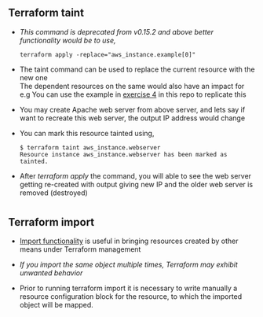 ## Terraform taint

- *This command is deprecated from v0.15.2 and above better functionality would be to use,*
    ```
    terraform apply -replace="aws_instance.example[0]"
    ```

- The taint command can be used to replace the current resource with the new one<br>
    The dependent resources on the same would also have an impact
    for e.g You can use the example in [exercise 4](https://github.com/parasbhayani/learning-terraform/tree/master/4%20Apache%20web%20server%20using%20provisioners) in this repo to replicate this

- You may create Apache web server from above server, and lets say if want to recreate this web server, the output IP address would change

- You can mark this resource tainted using,

    ```
    $ terraform taint aws_instance.webserver
    Resource instance aws_instance.webserver has been marked as tainted.
    ```
- After *terraform apply* the command, you will able to see the web server getting re-created with output giving new IP and the older web server is removed (destroyed)

#

## Terraform import

- [Import functionality](https://www.terraform.io/docs/cli/import/index.html) is useful in bringing resources created by other means under Terraform management

- *If you import the same object multiple times, Terraform may exhibit unwanted behavior*

- Prior to running terraform import it is necessary to write manually a resource configuration block for the resource, to which the imported object will be mapped.


